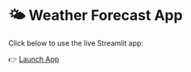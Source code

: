 # 🌤 Weather Forecast App
Click below to use the live Streamlit app:

👉 [Launch App](https://weatherforecast-using-ml.streamlit.app/)
